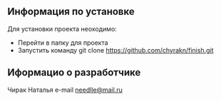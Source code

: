 ## Информация по установке

Для установки проекта неоходимо:
- Перейти в папку для проекта
- Запустить команду git clone https://github.com/chyrakn/finish.git

## Иформацио о разработчике

Чирак Наталья
e-mail needlle@mail.ru